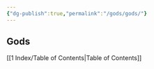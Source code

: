```yaml
---
{"dg-publish":true,"permalink":"/gods/gods/"}
---
```


## Gods

[[1 Index/Table of Contents\|Table of Contents]]